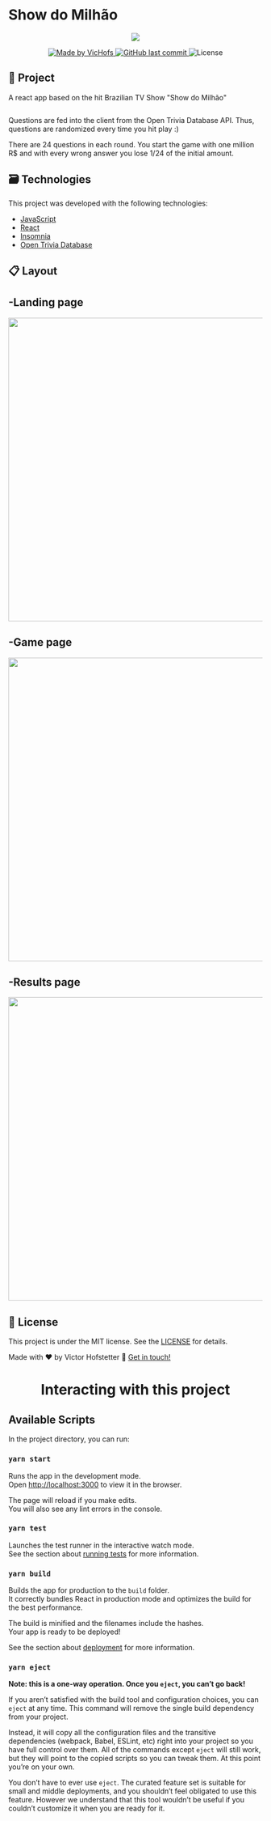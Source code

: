 # Show do Milhão
<div display="flex" align="center">
	<img src="https://github.com/VicHofs/snake-multiplayer/blob/master/snake%20introduction.gif" />
</div>
<p align="center">
  <a href="https://www.linkedin.com/in/victor-hofstetter/">
    <img alt="Made by VicHofs" src="https://img.shields.io/badge/made%20by-VicHofs-%2304D361">
  </a>

  <a href="https://github.com/VicHofs/NLW-01/commits/master">
    <img alt="GitHub last commit" src="https://img.shields.io/github/last-commit/VicHofs/NLW-01">
  </a>

  <img alt="License" src="https://img.shields.io/badge/license-MIT-brightgreen">
</p>
<p align="center">

## 📝 Project

A react app based on the hit Brazilian TV Show "Show do Milhão"

<img alt="" src="https://www.gpio.co.uk/wp-content/uploads/2017/10/opentriviadb.png">

Questions are fed into the client from the Open Trivia Database API. Thus, questions are randomized every time you hit play :)

There are 24 questions in each round. You start the game with one million R$ and with every wrong answer you lose 1/24 of the initial amount.

## 🗃 Technologies

This project was developed with the following technologies:

- [JavaScript][javascript]
- [React][reactjs]
- [Insomnia][insomnia]
- [Open Trivia Database][opentriviadb]

## 📋 Layout
<h2> -Landing page</h2>
<img src="https://github.com/VicHofs/snake-multiplayer/blob/master/menu%20snake.png?raw=true" align="center" height=600 width=650>

<h2> -Game page</h2>
<img src="https://github.com/VicHofs/snake-multiplayer/blob/master/snake%20gameplay.png?raw=true" align="center" height=600 width=650>

<h2> -Results page</h2>
<img src="https://github.com/VicHofs/snake-multiplayer/blob/master/snake%20gameplay.png?raw=true" align="center" height=600 width=650>

## 📜 License

This project is under the MIT license. See the [LICENSE](https://github.com/VicHofs/NLW-01/LICENSE) for details.




Made with ❤ by Victor Hofstetter :wave: [Get in touch!](https://www.linkedin.com/in/victor-hofstetter/)

[javascript]: https://www.typescriptlang.org/
[reactjs]: https://reactjs.org
[yarn]: https://yarnpkg.com/
[vs]: https://code.visualstudio.com/
[vceditconfig]: https://marketplace.visualstudio.com/items?itemName=EditorConfig.EditorConfig
[vceslint]: https://marketplace.visualstudio.com/items?itemName=dbaeumer.vscode-eslint
[prettier]: https://marketplace.visualstudio.com/items?itemName=esbenp.prettier-vscode
[opentriviadb]: https://opentdb.com/
[insomnia]: https://insomnia.rest

<h1 align="center">Interacting with this project</h1>

## Available Scripts

In the project directory, you can run:

### `yarn start`

Runs the app in the development mode.<br />
Open [http://localhost:3000](http://localhost:3000) to view it in the browser.

The page will reload if you make edits.<br />
You will also see any lint errors in the console.

### `yarn test`

Launches the test runner in the interactive watch mode.<br />
See the section about [running tests](https://facebook.github.io/create-react-app/docs/running-tests) for more information.

### `yarn build`

Builds the app for production to the `build` folder.<br />
It correctly bundles React in production mode and optimizes the build for the best performance.

The build is minified and the filenames include the hashes.<br />
Your app is ready to be deployed!

See the section about [deployment](https://facebook.github.io/create-react-app/docs/deployment) for more information.

### `yarn eject`

**Note: this is a one-way operation. Once you `eject`, you can’t go back!**

If you aren’t satisfied with the build tool and configuration choices, you can `eject` at any time. This command will remove the single build dependency from your project.

Instead, it will copy all the configuration files and the transitive dependencies (webpack, Babel, ESLint, etc) right into your project so you have full control over them. All of the commands except `eject` will still work, but they will point to the copied scripts so you can tweak them. At this point you’re on your own.

You don’t have to ever use `eject`. The curated feature set is suitable for small and middle deployments, and you shouldn’t feel obligated to use this feature. However we understand that this tool wouldn’t be useful if you couldn’t customize it when you are ready for it.
